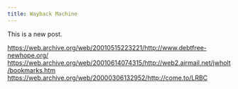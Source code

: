 ```yaml
---
title: Wayback Machine
---
```


This is a new post.

https://web.archive.org/web/20010515223221/http://www.debtfree-newhope.org/
https://web.archive.org/web/20010614074315/http://web2.airmail.net/jwholt/bookmarks.htm
https://web.archive.org/web/20000306132952/http://come.to/LRBC
